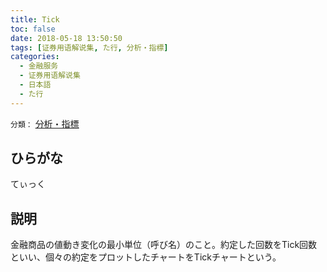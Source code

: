 ```yaml
---
title: Tick
toc: false
date: 2018-05-18 13:50:50
tags: [证券用语解说集, た行, 分析・指標]
categories:
  - 金融服务
  - 证券用语解说集
  - 日本語
  - た行
---
```


`分類：` [分析・指標](/tags/分析・指標/)

## ひらがな

てぃっく

## 説明

金融商品の値動き変化の最小単位（呼び名）のこと。約定した回数をTick回数といい、個々の約定をプロットしたチャートをTickチャートという。
